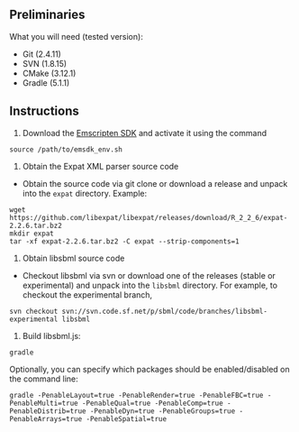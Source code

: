 ## Preliminaries

What you will need (tested version):
* Git (2.4.11)
* SVN (1.8.15)
* CMake (3.12.1)
* Gradle (5.1.1)

## Instructions

1. Download the [Emscripten SDK](https://kripken.github.io/emscripten-site/docs/getting_started/downloads.html) and activate it using the command
```
source /path/to/emsdk_env.sh
```

1. Obtain the Expat XML parser source code
  * Obtain the source code via git clone or download a release and unpack into the `expat` directory. Example:
```
wget https://github.com/libexpat/libexpat/releases/download/R_2_2_6/expat-2.2.6.tar.bz2
mkdir expat
tar -xf expat-2.2.6.tar.bz2 -C expat --strip-components=1
```

1. Obtain libsbml source code
  * Checkout libsbml via svn or download one of the releases (stable or experimental) and unpack into the `libsbml` directory. For example, to checkout the experimental branch,
```
svn checkout svn://svn.code.sf.net/p/sbml/code/branches/libsbml-experimental libsbml
```

1. Build libsbml.js:
```
gradle
```
Optionally, you can specify which packages should be enabled/disabled on the command line:
```
gradle -PenableLayout=true -PenableRender=true -PenableFBC=true -PenableMulti=true -PenableQual=true -PenableComp=true -PenableDistrib=true -PenableDyn=true -PenableGroups=true -PenableArrays=true -PenableSpatial=true
```
